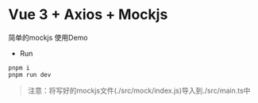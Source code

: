 # Vue 3 + Axios + Mockjs
简单的mockjs 使用Demo
- Run
```
pnpm i
pnpm run dev
```

> 注意：将写好的mockjs文件(./src/mock/index.js)导入到./src/main.ts中
